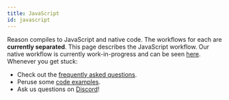 ```yaml
---
title: JavaScript
id: javascript
---
```


Reason compiles to JavaScript and native code. The workflows for each are **currently separated**. This page describes the JavaScript workflow. Our native workflow is currently work-in-progress and can be seen [here](/guide/native).
Whenever you get stuck:
- Check out the [frequently asked questions](/community/faq).
- Peruse some [code examples](/community/examples).
- Ask us questions on [Discord](https://discord.gg/reasonml)!
